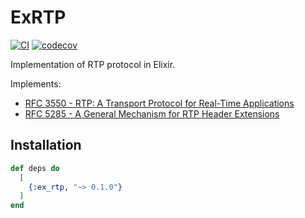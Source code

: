 # ExRTP

[![CI](https://img.shields.io/github/actions/workflow/status/elixir-webrtc/ex_rtp/ci.yml?logo=github&label=CI)](https://github.com/elixir-webrtc/ex_rtp/actions/workflows/ci.yml)
[![codecov](https://codecov.io/gh/elixir-webrtc/ex_rtp/graph/badge.svg?token=E98NHC8B00)](https://codecov.io/gh/elixir-webrtc/ex_rtp)

Implementation of RTP protocol in Elixir. 

Implements:
- [RFC 3550 - RTP: A Transport Protocol for Real-Time Applications](https://datatracker.ietf.org/doc/html/rfc3550)
- [RFC 5285 - A General Mechanism for RTP Header Extensions](https://datatracker.ietf.org/doc/html/rfc5285)

## Installation

```elixir
def deps do
  [
    {:ex_rtp, "~> 0.1.0"}
  ]
end
```

